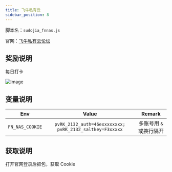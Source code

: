 ```yaml
---
title: 飞牛私有云
sidebar_position: 8
---
```


脚本名：`sudojia_fnnas.js`

官网：[飞牛私有云论坛](https://club.fnnas.com)

## 奖励说明

每日打卡

<img src="https://pic.rmb.bdstatic.com/bjh/240926/827f8c4e662264198b7b0cfbac5138558581.png" alt="image" />

## 变量说明

|       Env       |                          Value                          |         Remark          |
| :-------------: | :-----------------------------------------------------: | :---------------------: |
| `FN_NAS_COOKIE` | `pvRK_2132_auth=46exxxxxxxx; pvRK_2132_saltkey=F3xxxxx` | 多账号用 `&` 或换行隔开 |

## 获取说明

打开官网登录后抓包，获取 Cookie
